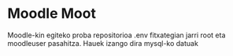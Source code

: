 # Moodle Moot

Moodle-kin egiteko proba repositorioa
.env fitxategian jarri root eta moodleuser pasahitza. Hauek izango dira mysql-ko datuak
